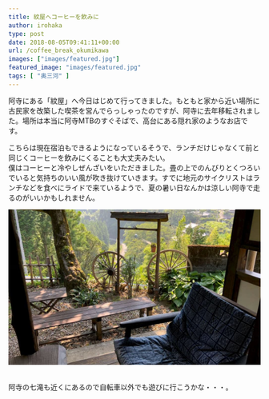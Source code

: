 ```yaml
---
title: 紋屋へコーヒーを飲みに
author: irohaka
type: post
date: 2018-08-05T09:41:11+00:00
url: /coffee_break_okumikawa
images: ["images/featured.jpg"]
featured_image: "images/featured.jpg"
tags: [ "奥三河" ]
---
```


阿寺にある「紋屋」へ今日はじめて行ってきました。もともと家から近い場所に古民家を改築した喫茶を営んでらっしゃったのですが、阿寺に去年移転されました。場所は本当に阿寺MTBのすぐそばで、高台にある隠れ家のようなお店です。<!--more-->

こちらは現在宿泊もできるようになっているそうで、ランチだけじゃなくて前と同じくコーヒーを飲みにくることも大丈夫みたい。  
僕はコーヒーと冷やしぜんざいをいただきました。畳の上でのんびりとくつろいでいると気持ちのいい風が吹き抜けていきます。すでに地元のサイクリストはランチなどを食べにライドで来ているようで、夏の暑い日なんかは涼しい阿寺で走るのがいいかもしれません。

![阿寺にこんな素敵な場所があったのか…](images/201808monya01.jpg)  
&nbsp; <br>


阿寺の七滝も近くにあるので自転車以外でも遊びに行こうかな・・・。  
